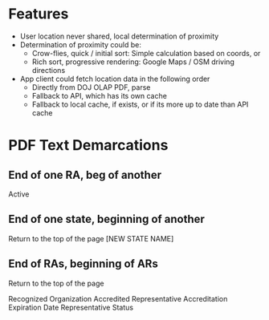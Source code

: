 # Features

- User location never shared, local determination of proximity
- Determination of proximity could be:
  - Crow-flies, quick / initial sort: Simple calculation based on coords, or
  - Rich sort, progressive rendering: Google Maps / OSM driving directions
- App client could fetch location data in the following order
  - Directly from DOJ OLAP PDF, parse
  - Fallback to API, which has its own cache
  - Fallback to local cache, if exists, or if its more up to date than API cache


# PDF Text Demarcations

## End of one RA, beg of another

Active

## End of one state, beginning of another

Return to the top of the page
[NEW STATE NAME]

## End of RAs, beginning of ARs

Return to the top of the page

Recognized
Organization
Accredited
Representative
Accreditation
Expiration Date
Representative
Status
